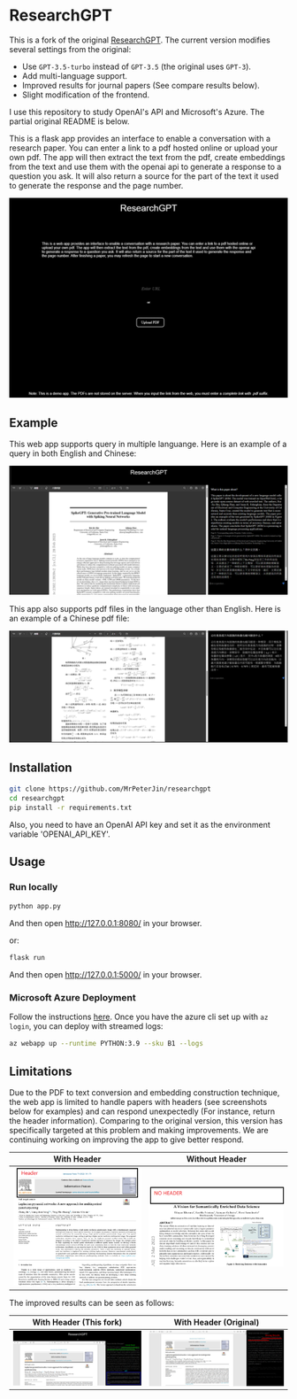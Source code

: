 # ResearchGPT

This is a fork of the original [ResearchGPT](https://github.com/mukulpatnaik/researchgpt). The current version modifies several settings from the original:
- Use `GPT-3.5-turbo` instead of `GPT-3.5` (the original uses `GPT-3`).
- Add multi-language support.
- Improved results for journal papers (See compare results below).
- Slight modification of the frontend.

I use this repository to study OpenAI's API and Microsoft's Azure. The partial original README is below. 

This is a flask app provides an interface to enable a conversation with a research paper. You can enter a link to a pdf hosted online or upload your own pdf. The app will then extract the text from the pdf, create embeddings from the text and use them with the openai api to generate a response to a question you ask. It will also return a source for the part of the text it used to generate the response and the page number.

![home](/images/home.png)

## Example 
This web app supports query in multiple languange. Here is an example of a query in both English and Chinese:

![demo](/images/demo.png)

This app also supports pdf files in the language other than English. Here is an example of a Chinese pdf file:

![demo2](/images/demo2.png)
## Installation

```bash
git clone https://github.com/MrPeterJin/researchgpt
cd researchgpt
pip install -r requirements.txt
```

Also, you need to have an OpenAI API key and set it as the environment variable 'OPENAI_API_KEY'.

## Usage

### Run locally

```bash
python app.py
```

And then open http://127.0.0.1:8080/ in your browser.

or:

```bash
flask run
```

And then open http://127.0.0.1:5000/ in your browser.

### Microsoft Azure Deployment

Follow the instructions [here](https://learn.microsoft.com/zh-cn/azure/app-service/quickstart-python?tabs=flask%2Cwindows%2Cazure-cli%2Cvscode-deploy%2Cdeploy-instructions-azportal%2Cterminal-bash%2Cdeploy-instructions-zip-azcli). Once you have the azure cli set up with `az login`, you can deploy with streamed logs:

```bash
az webapp up --runtime PYTHON:3.9 --sku B1 --logs
```

## Limitations
Due to the PDF to text conversion and embedding construction technique, the web app is limited to handle papers with headers (see screenshots below for examples) and can respond unexpectedly (For instance, return the header information). Comparing to the original version, this version has specifically targeted at this problem and making improvements. We are continuing working on improving the app to give better respond.

|With Header|Without Header|
|---|---|
|![header](/images/header.png)|![noheader](/images/noheader.png)|

The improved results can be seen as follows:

|With Header (This fork)|With Header (Original)|
|---|---|
|![header](/images/improved.png)|![noheader](/images/orig.png)|






